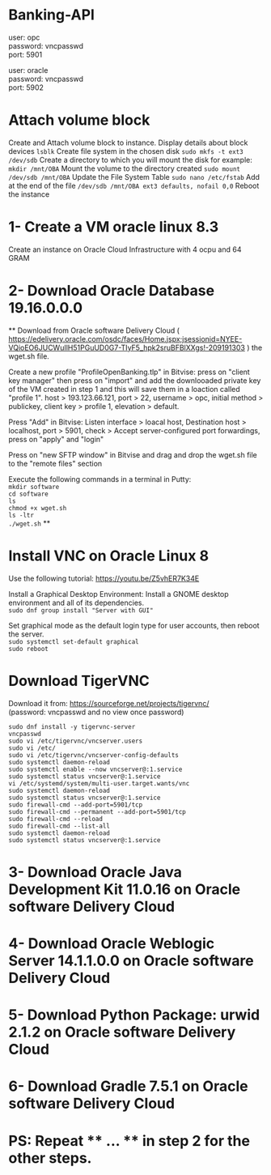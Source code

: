 # Banking-API
user: opc  
password: vncpasswd  
port: 5901  
  
user: oracle  
password: vncpasswd  
port: 5902  

# Attach volume block
Create and Attach volume block to instance.
Display details about block devices
``` lsblk ```
Create file system in the chosen disk
``` sudo mkfs -t ext3 /dev/sdb ```
Create a directory to which you will mount the disk for example:
``` mkdir /mnt/OBA ```
Mount the volume to the directory created
``` sudo mount /dev/sdb /mnt/OBA ```
Update the File System Table
``` sudo nano /etc/fstab ```
Add at the end of the file 
``` /dev/sdb /mnt/OBA ext3 defaults, nofail 0,0 ```
Reboot the instance


# 1- Create a VM oracle linux 8.3   
Create an instance on Oracle Cloud Infrastructure with 4 ocpu and 64 GRAM    

# 2- Download Oracle Database 19.16.0.0.0   
** Download from Oracle software Delivery Cloud ( https://edelivery.oracle.com/osdc/faces/Home.jspx;jsessionid=NYEE-VQioEO6JUCWuIlH51PGuUD0G7-TIyF5_hpk2sruBFBlXXgs!-209191303 ) the wget.sh file.  

Create a new profile "ProfileOpenBanking.tlp" in Bitvise: press on "client key manager" then press on "import" and add the downlooaded private key of the VM created in step 1 and this will save them in a loaction called "profile 1". host > 193.123.66.121, port > 22, username > opc, initial method > publickey, client key > profile 1, elevation > default.   

Press "Add" in Bitvise: Listen interface > loacal host, Destination host > localhost, port > 5901, check > Accept server-configured port forwardings, press on "apply" and "login"  

Press on "new SFTP window" in Bitvise and drag and drop the wget.sh file to the "remote files" section   

Execute the following commands in a terminal in Putty:  
```mkdir software```  
```cd software```  
```ls ```  
```chmod +x wget.sh```  
```ls -ltr```   
```./wget.sh``` **  

# Install VNC on Oracle Linux 8  
Use the following tutorial: https://youtu.be/Z5vhER7K34E  

Install a Graphical Desktop Environment: Install a GNOME desktop environment and all of its dependencies.  
```sudo dnf group install "Server with GUI"```  

Set graphical mode as the default login type for user accounts, then reboot the server.  
```sudo systemctl set-default graphical```  
```sudo reboot```  
  
# Download TigerVNC  
Download it from: https://sourceforge.net/projects/tigervnc/  
(password: vncpasswd and no view once password)  
  
```sudo dnf install -y tigervnc-server```  
```vncpasswd ```  
```sudo vi /etc/tigervnc/vncserver.users```  
```sudo vi /etc/```  
```sudo vi /etc/tigervnc/vncserver-config-defaults```  
```sudo systemctl daemon-reload```  
```sudo systemctl enable --now vncserver@:1.service```  
```sudo systemctl status vncserver@:1.service```  
```vi /etc/systemd/system/multi-user.target.wants/vnc```  
```sudo systemctl daemon-reload```  
```sudo systemctl status vncserver@:1.service```  
```sudo firewall-cmd --add-port=5901/tcp```  
```sudo firewall-cmd --permanent --add-port=5901/tcp```  
```sudo firewall-cmd --reload```  
```sudo firewall-cmd --list-all```  
```sudo systemctl daemon-reload```  
```sudo systemctl status vncserver@:1.service```  

# 3- Download Oracle Java Development Kit 11.0.16 on Oracle software Delivery Cloud

# 4- Download Oracle Weblogic Server 14.1.1.0.0 on Oracle software Delivery Cloud

# 5- Download Python Package: urwid 2.1.2 on Oracle software Delivery Cloud

# 6- Download Gradle 7.5.1 on Oracle software Delivery Cloud

# PS: Repeat  ** ... ** in step 2 for the other steps.
